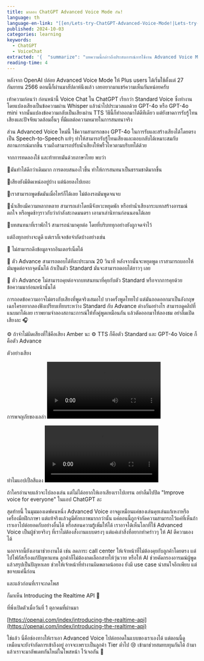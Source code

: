 ```yaml
---
title: มาลอง ChatGPT Advanced Voice Mode กัน!
language: th
language-en-link: "[[en/Lets-try-ChatGPT-Advanced-Voice-Mode!|Lets-try-ChatGPT-Advanced-Voice-Mode!]]"
published: 2024-10-03
categories: learning
keywords:
  - ChatGPT
  - VoiceChat
extracted: '{  "summarize": "บทความนี้กล่าวถึงประสบการณ์การใช้งาน Advanced Voice Mode ของ ChatGPT ที่เพิ่งเปิดตัวสำหรับผู้ใช้ Plus เปรียบเทียบกับ Standard Voice เดิม โดยอธิบายข้อดีและข้อจำกัดของฟีเจอร์ใหม่นี้ รวมถึงแสดงความคิดเห็นเกี่ยวกับศักยภาพในการนำไปประยุกต์ใช้ในอนาคต และกล่าวถึงการเปิดตัว Realtime API ที่จะช่วยให้นักพัฒนาสามารถนำ Advanced Voice ไปต่อยอดได้",  "keywords": [    "ChatGPT",    "Advanced Voice Mode",    "OpenAI",    "AI",    "เสียงสังเคราะห์",    "การสนทนา",    "ภาษาไทย",    "GPT-4",    "Speech-to-Speech",    "Realtime API",    "การประยุกต์ใช้ AI"  ]}'
reading-time: 4
---
```

หลังจาก OpenAI ปล่อย Advanced Voice Mode ให้ Plus users ได้เริ่มใช้ตั้งแต่ 27 กันยายน 2566 ตอนนี้ก็ผ่านมาสัปดาห์นึงแล้ว เลยอยากมาแชร์ความเห็นกันหน่อยครับ

เท้าความก่อนว่า ก่อนหน้านี้ Voice Chat ใน ChatGPT เรียกว่า Standard Voice ซึ่งทำงานโดยแปลงเสียงเป็นข้อความผ่าน Whisper แล้วนำไปประมวลผลด้วย GPT-4o หรือ GPT-4o mini จากนั้นแปลงข้อความกลับเป็นเสียงผ่าน TTS วิธีนี้ก็ทำออกมาได้ดีทีเดียว แต่ยังขาดการรับรู้โทนเสียงและปัจจัยแวดล้อมอื่นๆ ที่มีผลต่อความหมายในการสนทนาจริง

ส่วน Advanced Voice ใหม่นี้ ใช้ความสามารถของ GPT-4o ในการรับและสร้างเสียงได้โดยตรง เป็น Speech-to-Speech แท้ๆ ทำให้สามารถรับรู้โทนเสียงและตอบกลับได้เหมาะสมกับสถานการณ์มากขึ้น รวมถึงสามารถปรับน้ำเสียงให้พริ้วไหวตามบริบทได้ด้วย

จากการทดลองใช้ และท้าทายมันด้วยภาษาไทย พบว่า

🌟มันทำได้ดีกว่าเดิมมาก การตอบสนองไวขึ้น ทำให้การสนทนาเป็นธรรมชาติมากขึ้น

🌟เสียงยังมีติดเหน่ออยู่บ้าง แต่น้อยลงไปเยอะ

🌟เราสามารถพูดขัดมันเมื่อไหร่ก็ได้เลย ไม่ต้องรอมันพูดจนจบ

🌟น้ำเสียงมีความหลากหลาย สามารถเล่าโดยมีจังหวะหยุดพัก หรือทำน้ำเสียงกระแทกสร้างอารมณ์ตกใจ หรือพูดช้าๆราวกับว่ากำลังสะกดมนตรา เอามาเล่านิทานก่อนนอนได้เลย

🌟บทสนทนาที่เราพักไว้ สามารถนำมาคุยต่อ โดยที่บริบททุกอย่างยังถูกจดจำไว้

แต่ถึงทุกอย่างจะดูดี แต่เราก็เจอข้อจำกัดบ้างอย่างเช่น

🔹 ไม่สามารถดึงข้อมูลจากอินเตอร์เน็ตได้

🔹 ตัว Advance สามารถตอบได้ทีละประมาณ 20 วินาที หลังจากนั้นจะหยุดพูด เราสามารถบอกให้มันพูดต่อจากจุดนั้นได้ ถ้าเป็นตัว Standard มันจะสามารถตอบได้ยาวๆ เลย

🔹 ตัว Advance ไม่สามารถคุยต่อจากบทสนทนาที่คุยกับตัว Standard หรือจากการคุยด้วยข้อความมาก่อนหน้านั้นได้

การถอดข้อความอาจไม่ตรงกับเสียงที่พูดจริงเสมอไป บางครั้งพูดไทยไป แต่มันถอดออกมาเป็นอังกฤษเฉยใครอยากลองฟังเปรียบเทียบระหว่าง Standard กับ Advance ต่างกันอย่างไร สามารถดูคลิปที่แนบมาได้เลย เราพยามจำลองสถานะการณ์ให้ทั้งคู่พูดเหมือนกัน แล้วตัดออกมาให้ลองชม อย่าลืมเปิดเสียงละ 🎧

⚙️ ถ้าจำไม่ผิดเสียงที่ใช้คือเสียง Amber นะ
⚙️ TTS ก็คือตัว Standard และ GPT-4o Voice ก็คือตัว Advance

ตัวอย่างเสียง

การพจญภัยของเลล่า
<video src="https://cdn.indevmined.com/video/rela-adven.mp4" controls></video>

ทำไมแอปเปิ้ลสีแดง
<video src="https://cdn.indevmined.com/video/red-apple.mp4" controls></video>

ถ้าใครอ่านจบแล้วจะไปลองเล่น แต่ไม่ได้อยากให้เอาเสียงเราไปเทรน อย่าลืมไปปิด "Improve voice for everyone" ในแอป ChatGPT ละ

สุดท้ายนี้ ในมุมมองเดฟคนหนึ่ง Advanced Voice อาจดูเหมือนแค่ของเล่นคุยเล่นแก้เหงาหรือเครื่องมือฝึกภาษา แต่แท้จริงแล้วดูมีศักยภาพมากกว่านั้น แค่ตอนนี้ถูกจำกัดความสามารถไว้แค่ที่เห็นถ้าเราเอาไปต่อยอดกับอย่างอื่นได้ หรือสอนความรู้เพิ่มให้ได้ เราอาจได้เห็นโลกที่ใช้ Advanced Voice เป็นผู้ช่วยจริงๆ ที่เราไม่ต้องสั่งงานแบบตรงๆ แต่แค่เล่าสิ่งที่อยากทำคร่าวๆ ให้ AI ตีความเองได้

นอกจากนี้ยังเอามาช่วยงานได้ เช่น ลดภาระ call center ให้เจ้าหน้าที่ไม่ต้องคุยกับลูกค้าโดยตรง แต่ไปโฟกัสเรื่องแก้ปัญหาแทน ลูกค้าก็ไม่ต้องกดเลือกสายให้วุ่นวาย หรือให้ AI ช่วยคัดกรองอารมณ์ผู้พูด แล้วสรุปเป็นปัญหาเลย ช่วยให้เจ้าหน้าที่ทำงานผิดพลาดน้อยลง ยังมี use case น่าสนใจอีกเพียบ แต่ขอจบแค่นี้ก่อน

และแล้วก่อนที่เราจะกดโพส

ก็มาเห็น Introducing the Realtime API 👀

ที่พึ่งเปิดตัวเมื่อวันที่ 1 ตุลาคมที่ผ่านมา

[https://openai.com/index/introducing-the-realtime-api](https://openai.com/index/introducing-the-realtime-api)

ใช่แล้ว นี่คือช่องทางให้เราเอา Advanced Voice ไปต่อยอดในแบบของเราเองได้ แต่ตอนนี้ดูเหมือนจะยังจำกัดการเข้าถึงอยู่ อาจจะเพราะเป็นลูกค้า Tier ต่ำไป 😢 เข้ามาช่วยสมทบทุนกันได้ ถ้ามาแล้วเราจะมาอัพเดทกันใหม่ในโพสหน้า ไว้เจอกัน 👋
